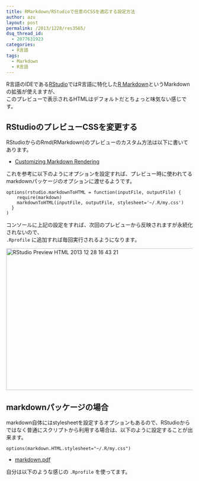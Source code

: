 ```yaml
---
title: RMarkdown/RStudioで任意のCSSを適応する設定方法
author: azu
layout: post
permalink: /2013/1228/res3565/
dsq_thread_id:
  - 2077631923
categories:
  - R言語
tags:
  - Markdown
  - R言語
---
```

R言語のIDEである[RStudio][1]ではR言語に特化した[R Markdown][2]というMarkdownの拡張が使えますが、  
このプレビューで表示されるHTMLはデフォルトだとちょっと味気ない感じです。

## RStudioのプレビューCSSを変更する

RStudioからのRmd(RMarkdown)のプレビューのカスタム方法は以下に書いてあります。

*   [Customizing Markdown Rendering][3]

これを参考に以下のようにオプションを設定すれば、プレビュー時に使われてるmarkdownパッケージのオプションに渡せるようです。

    options(rstudio.markdownToHTML = function(inputFile, outputFile) {      
        require(markdown)
        markdownToHTML(inputFile, outputFile, stylesheet='~/.R/my.css')   
      }
    )
    

コンソールに上記の設定をすれば、次回のプレビューから反映されますが永続化されないので、  
`.Rprofile` に追加すれば毎回実行されるようになります。

<img src="https://efcl.info/wp-content/uploads/2013/12/RStudio-Preview-HTML-2013-12-28-16-43-21.jpg" alt="RStudio Preview HTML 2013 12 28 16 43 21" title="RStudio: Preview HTML 2013-12-28 16-43-21.jpg" border="0" width="600" height="383" />

## markdownパッケージの場合

markdown自体にはstylesheetを設定するオプションもあるので、RStudioからではなく普通にスクリプトから利用する場合は、以下のように設定することが出来ます。

    options(markdown.HTML.stylesheet="~/.R/my.css")
    

*   [markdown.pdf][4]

自分は以下のような感じの `.Rprofile` を使ってます。

 [1]: http://www.rstudio.com/ "RStudio"
 [2]: http://www.rstudio.com/ide/docs/authoring/using_markdown "R Markdown"
 [3]: http://www.rstudio.com/ide/docs/authoring/markdown_custom_rendering "Customizing Markdown Rendering"
 [4]: http://cran.r-project.org/web/packages/markdown/markdown.pdf "markdown.pdf"
